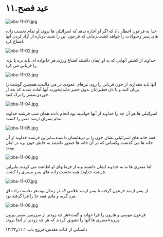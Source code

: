 ۱۱.عید فصح
==========

![obs-11-01.jpg](/var/www/vhosts/door43.org/httpdocs/data/gitrepo/media/en/obs/obs-11-01.jpg "obs-11-01.jpg")

خدا به فرعون اخطار داد که اگر او اجازه ندهد که اسرائیلی ها بروند،او تمام
نخست زاده های پسر وحیوانات را خواهد کشت.زمانی که فرعون این را شنید
دوباره از آزاد کردن آنها امتناع کرد.

![obs-11-02.jpg](/var/www/vhosts/door43.org/httpdocs/data/gitrepo/media/en/obs/obs-11-02.jpg "obs-11-02.jpg")

خداوند از کشتن آنهایی که به او ایمان داشتند امتناع ورزید.هر خانواده ای
باید بره یا بزی را قربانی می کرد.

![obs-11-03.jpg](/var/www/vhosts/door43.org/httpdocs/data/gitrepo/media/en/obs/obs-11-03.jpg "obs-11-03.jpg")

آنها باید مقداری از خون قربانی را روی تیرهای عمودی در می مالیدند.همچنین
گوشت را بریان کنند و با نان فطیر(نان بدون خمیر مایه)بخورند.آنها آماده
شدند که بعد از خوردن،مصر را ترک کنند.

![obs-11-04.jpg](/var/www/vhosts/door43.org/httpdocs/data/gitrepo/media/en/obs/obs-11-04.jpg "obs-11-04.jpg")

اسرائیلی ها هر آن چه را خداوند از آنها خواسته بود انجام دادند.همان شب
فرشته خداوند تمام پسران ارشد مصر را کشت.

![obs-11-05.jpg](/var/www/vhosts/door43.org/httpdocs/data/gitrepo/media/en/obs/obs-11-05.jpg "obs-11-05.jpg")

همه خانه های اسرائیلی نشان خون را بر درهایشان داشتند،بنابراین فرشته
خداوند از آن خانه ها می گذشت وکسانی که در آن خانه ها حضور داشتند به خاطر
خون بره در امان بودند.

![obs-11-06.jpg](/var/www/vhosts/door43.org/httpdocs/data/gitrepo/media/en/obs/obs-11-06.jpg "obs-11-06.jpg")

اما مصری ها نه به خداوند ایمان داشتند ونه از فرمانهای او اطاعت می
کردند.بنابراین فرشته خداوند همه نخست زاده های پسر مصری را کشت.

![obs-11-07.jpg](/var/www/vhosts/door43.org/httpdocs/data/gitrepo/media/en/obs/obs-11-07.jpg "obs-11-07.jpg")

از پسر ارشد فرعون گرفته تا پسر ارشد غلامی که در زندان بود،هر نخست زاده
ای مرد.گریه و ماتم همه جا را فرا گرفته بود.

![obs-11-08.jpg](/var/www/vhosts/door43.org/httpdocs/data/gitrepo/media/en/obs/obs-11-08.jpg "obs-11-08.jpg")

فرعون موسی و هارون را فرا خواند و گفت«هر چه زودتر از سرزمین مصر بیرون
بروید»مصری ها آنها را تشویق کردند که هر چه زودتر از آنجا بروند.

داستانی از کتاب مقدس:خروج باب ۱۱:۱و۱۲:۳۲
